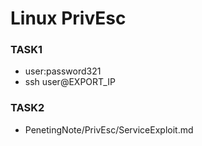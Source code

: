 # Linux PrivEsc

### TASK1 
- user:password321
- ssh user@EXPORT_IP

### TASK2
 - PenetingNote/PrivEsc/ServiceExploit.md